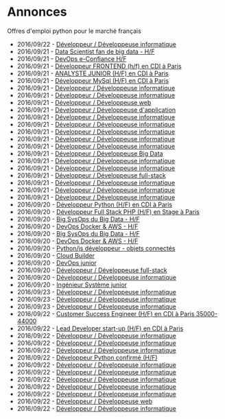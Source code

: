 # Annonces

Offres d'emploi python pour le marché français

* 2016/09/22 - [Développeur / Développeuse informatique](http://www.pyjobs.fr/jobs/details/3524/developpeur-developpeuse-informatique "Développeur / Développeuse informatique")
* 2016/09/21 - [Data Scientist fan de big data - H/F](http://www.pyjobs.fr/jobs/details/3519/data-scientist-fan-de-big-data-h-f "Data Scientist fan de big data - H/F")
* 2016/09/21 - [DevOps e-Confiance H/F](http://www.pyjobs.fr/jobs/details/3513/devops-e-confiance-h-f "DevOps e-Confiance H/F")
* 2016/09/21 - [Développeur FRONTEND (h/f) en CDI à Paris](http://www.pyjobs.fr/jobs/details/3516/developpeur-frontend-h-f-en-cdi-a-paris "Développeur FRONTEND (h/f) en CDI à Paris")
* 2016/09/21 - [ANALYSTE JUNIOR (H/F) en CDI à Paris](http://www.pyjobs.fr/jobs/details/3511/analyste-junior-h-f-en-cdi-a-paris "ANALYSTE JUNIOR (H/F) en CDI à Paris")
* 2016/09/21 - [Développeur MySql (H/F) en CDI à Paris](http://www.pyjobs.fr/jobs/details/3512/developpeur-mysql-h-f-en-cdi-a-paris "Développeur MySql (H/F) en CDI à Paris")
* 2016/09/21 - [Développeur / Développeuse informatique](http://www.pyjobs.fr/jobs/details/3514/developpeur-developpeuse-informatique "Développeur / Développeuse informatique")
* 2016/09/21 - [Développeur / Développeuse informatique](http://www.pyjobs.fr/jobs/details/3502/developpeur-developpeuse-informatique "Développeur / Développeuse informatique")
* 2016/09/21 - [Développeur / Développeuse web](http://www.pyjobs.fr/jobs/details/3518/developpeur-developpeuse-web "Développeur / Développeuse web")
* 2016/09/21 - [Développeur / Développeuse d'application](http://www.pyjobs.fr/jobs/details/3515/developpeur-developpeuse-dapplication "Développeur / Développeuse d'application")
* 2016/09/21 - [Développeur / Développeuse informatique](http://www.pyjobs.fr/jobs/details/3510/developpeur-developpeuse-informatique "Développeur / Développeuse informatique")
* 2016/09/21 - [Développeur / Développeuse informatique](http://www.pyjobs.fr/jobs/details/3505/developpeur-developpeuse-informatique "Développeur / Développeuse informatique")
* 2016/09/21 - [Développeur / Développeuse informatique](http://www.pyjobs.fr/jobs/details/3506/developpeur-developpeuse-informatique "Développeur / Développeuse informatique")
* 2016/09/21 - [Développeur / Développeuse informatique](http://www.pyjobs.fr/jobs/details/3509/developpeur-developpeuse-informatique "Développeur / Développeuse informatique")
* 2016/09/21 - [Développeur / Développeuse informatique](http://www.pyjobs.fr/jobs/details/3522/developpeur-developpeuse-informatique "Développeur / Développeuse informatique")
* 2016/09/21 - [Développeur / Développeuse Big Data](http://www.pyjobs.fr/jobs/details/3507/developpeur-developpeuse-big-data "Développeur / Développeuse Big Data")
* 2016/09/21 - [Développeur / Développeuse informatique](http://www.pyjobs.fr/jobs/details/3517/developpeur-developpeuse-informatique "Développeur / Développeuse informatique")
* 2016/09/21 - [Développeur / Développeuse informatique](http://www.pyjobs.fr/jobs/details/3520/developpeur-developpeuse-informatique "Développeur / Développeuse informatique")
* 2016/09/21 - [Développeur / Développeuse full-stack](http://www.pyjobs.fr/jobs/details/3521/developpeur-developpeuse-full-stack "Développeur / Développeuse full-stack")
* 2016/09/21 - [Développeur / Développeuse informatique](http://www.pyjobs.fr/jobs/details/3508/developpeur-developpeuse-informatique "Développeur / Développeuse informatique")
* 2016/09/21 - [Développeur / Développeuse informatique](http://www.pyjobs.fr/jobs/details/3503/developpeur-developpeuse-informatique "Développeur / Développeuse informatique")
* 2016/09/21 - [Développeur / Développeuse informatique](http://www.pyjobs.fr/jobs/details/3504/developpeur-developpeuse-informatique "Développeur / Développeuse informatique")
* 2016/09/20 - [Développeur Python (H/F) en CDI à Paris](http://www.pyjobs.fr/jobs/details/3493/developpeur-python-h-f-en-cdi-a-paris "Développeur Python (H/F) en CDI à Paris")
* 2016/09/20 - [Développeur Full Stack PHP (H/F) en Stage à Paris](http://www.pyjobs.fr/jobs/details/3488/developpeur-full-stack-php-h-f-en-stage-a-paris "Développeur Full Stack PHP (H/F) en Stage à Paris")
* 2016/09/20 - [Big SysOps du Big Data - H/F](http://www.pyjobs.fr/jobs/details/3489/big-sysops-du-big-data-h-f "Big SysOps du Big Data - H/F")
* 2016/09/20 - [DevOps Docker & AWS - H/F](http://www.pyjobs.fr/jobs/details/3490/devops-docker-aws-h-f "DevOps Docker & AWS - H/F")
* 2016/09/20 - [Big SysOps du Big Data - H/F](http://www.pyjobs.fr/jobs/details/3480/big-sysops-du-big-data-h-f "Big SysOps du Big Data - H/F")
* 2016/09/20 - [DevOps Docker & AWS - H/F](http://www.pyjobs.fr/jobs/details/3478/devops-docker-aws-h-f "DevOps Docker & AWS - H/F")
* 2016/09/20 - [Python/js développeur - objets connectés](http://www.pyjobs.fr/jobs/details/3476/python-js-developpeur-objets-connectes "Python/js développeur - objets connectés")
* 2016/09/20 - [Cloud Builder](http://www.pyjobs.fr/jobs/details/3477/cloud-builder "Cloud Builder")
* 2016/09/20 - [DevOps junior](http://www.pyjobs.fr/jobs/details/3479/devops-junior "DevOps junior")
* 2016/09/20 - [Développeur / Développeuse full-stack](http://www.pyjobs.fr/jobs/details/3496/developpeur-developpeuse-full-stack "Développeur / Développeuse full-stack")
* 2016/09/20 - [Développeur / Développeuse informatique](http://www.pyjobs.fr/jobs/details/3497/developpeur-developpeuse-informatique "Développeur / Développeuse informatique")
* 2016/09/20 - [Ingénieur Système junior](http://www.pyjobs.fr/jobs/details/3481/ingenieur-systeme-junior "Ingénieur Système junior")
* 2016/09/23 - [Développeur / Développeuse informatique](http://www.pyjobs.fr/jobs/details/3058/developpeur-developpeuse-informatique "Développeur / Développeuse informatique")
* 2016/09/23 - [Développeur / Développeuse informatique](http://www.pyjobs.fr/jobs/details/3057/developpeur-developpeuse-informatique "Développeur / Développeuse informatique")
* 2016/09/23 - [Développeur / Développeuse informatique](http://www.pyjobs.fr/jobs/details/3056/developpeur-developpeuse-informatique "Développeur / Développeuse informatique")
* 2016/09/22 - [Customer Success Engineer (H/F) en CDI à Paris 35000-44000](http://www.pyjobs.fr/jobs/details/3053/customer-success-engineer-h-f-en-cdi-a-paris-35000-44000 "Customer Success Engineer (H/F) en CDI à Paris 35000-44000")
* 2016/09/22 - [Lead Developer start-up (H/F) en CDI à Paris](http://www.pyjobs.fr/jobs/details/3049/lead-developer-start-up-h-f-en-cdi-a-paris "Lead Developer start-up (H/F) en CDI à Paris")
* 2016/09/22 - [Développeur / Développeuse informatique](http://www.pyjobs.fr/jobs/details/3052/developpeur-developpeuse-informatique "Développeur / Développeuse informatique")
* 2016/09/22 - [Développeur / Développeuse informatique](http://www.pyjobs.fr/jobs/details/3044/developpeur-developpeuse-informatique "Développeur / Développeuse informatique")
* 2016/09/22 - [Développeur / Développeuse informatique](http://www.pyjobs.fr/jobs/details/3055/developpeur-developpeuse-informatique "Développeur / Développeuse informatique")
* 2016/09/22 - [Développeur Python confirmé (H/F)](http://www.pyjobs.fr/jobs/details/3054/developpeur-python-confirme-h-f "Développeur Python confirmé (H/F)")
* 2016/09/22 - [Développeur / Développeuse informatique](http://www.pyjobs.fr/jobs/details/3043/developpeur-developpeuse-informatique "Développeur / Développeuse informatique")
* 2016/09/22 - [Développeur / Développeuse informatique](http://www.pyjobs.fr/jobs/details/3051/developpeur-developpeuse-informatique "Développeur / Développeuse informatique")
* 2016/09/22 - [Développeur / Développeuse informatique](http://www.pyjobs.fr/jobs/details/3048/developpeur-developpeuse-informatique "Développeur / Développeuse informatique")
* 2016/09/22 - [Développeur / Développeuse informatique](http://www.pyjobs.fr/jobs/details/3045/developpeur-developpeuse-informatique "Développeur / Développeuse informatique")
* 2016/09/22 - [Développeur / Développeuse informatique](http://www.pyjobs.fr/jobs/details/3050/developpeur-developpeuse-informatique "Développeur / Développeuse informatique")
* 2016/09/22 - [Développeur / Développeuse web](http://www.pyjobs.fr/jobs/details/3046/developpeur-developpeuse-web "Développeur / Développeuse web")
* 2016/09/22 - [Développeur / Développeuse informatique](http://www.pyjobs.fr/jobs/details/3042/developpeur-developpeuse-informatique "Développeur / Développeuse informatique")

